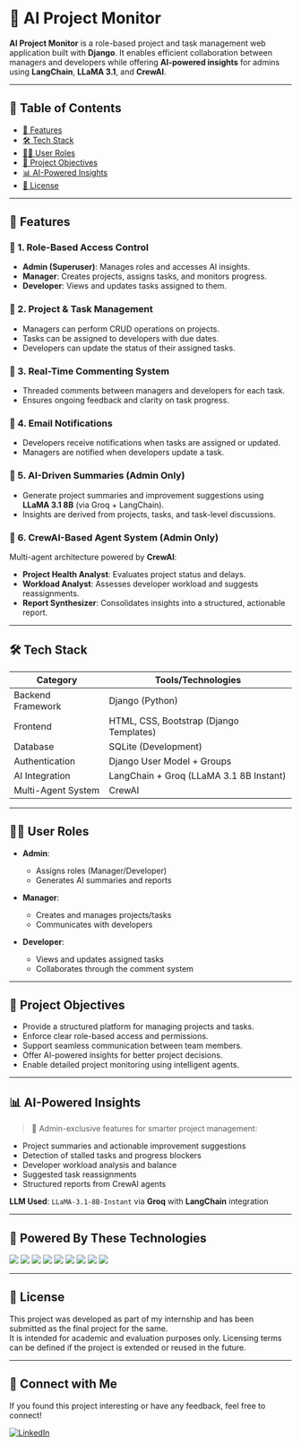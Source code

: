 # 🧠 AI Project Monitor

**AI Project Monitor** is a role-based project and task management web application built with **Django**. It enables efficient collaboration between managers and developers while offering **AI-powered insights** for admins using **LangChain**, **LLaMA 3.1**, and **CrewAI**.

---

## 📌 Table of Contents

- [🚀 Features](#-features)
- [🛠️ Tech Stack](#️-tech-stack)
- [🧑‍💼 User Roles](#-user-roles)
- [🎯 Project Objectives](#-project-objectives)
- [📊 AI-Powered Insights](#-ai-powered-insights)
- [📄 License](#-license)

---

## 🚀 Features

### 🔐 1. Role-Based Access Control

- **Admin (Superuser)**: Manages roles and accesses AI insights.
- **Manager**: Creates projects, assigns tasks, and monitors progress.
- **Developer**: Views and updates tasks assigned to them.

### 📁 2. Project & Task Management

- Managers can perform CRUD operations on projects.
- Tasks can be assigned to developers with due dates.
- Developers can update the status of their assigned tasks.

### 💬 3. Real-Time Commenting System

- Threaded comments between managers and developers for each task.
- Ensures ongoing feedback and clarity on task progress.

### 📧 4. Email Notifications

- Developers receive notifications when tasks are assigned or updated.
- Managers are notified when developers update a task.

### 🤖 5. AI-Driven Summaries (Admin Only)

- Generate project summaries and improvement suggestions using **LLaMA 3.1 8B** (via Groq + LangChain).
- Insights are derived from projects, tasks, and task-level discussions.

### 🧩 6. CrewAI-Based Agent System (Admin Only)

Multi-agent architecture powered by **CrewAI**:

- **Project Health Analyst**: Evaluates project status and delays.
- **Workload Analyst**: Assesses developer workload and suggests reassignments.
- **Report Synthesizer**: Consolidates insights into a structured, actionable report.

---

## 🛠️ Tech Stack

| Category             | Tools/Technologies                                 |
|----------------------|----------------------------------------------------|
| Backend Framework    | Django (Python)                                    |
| Frontend             | HTML, CSS, Bootstrap (Django Templates)            |
| Database             | SQLite (Development)                               |
| Authentication       | Django User Model + Groups                         |
| AI Integration       | LangChain + Groq (LLaMA 3.1 8B Instant)             |
| Multi-Agent System   | CrewAI                                              |

---

## 🧑‍💼 User Roles

- **Admin**:
  - Assigns roles (Manager/Developer)
  - Generates AI summaries and reports

- **Manager**:
  - Creates and manages projects/tasks
  - Communicates with developers

- **Developer**:
  - Views and updates assigned tasks
  - Collaborates through the comment system

---

## 🎯 Project Objectives

- Provide a structured platform for managing projects and tasks.
- Enforce clear role-based access and permissions.
- Support seamless communication between team members.
- Offer AI-powered insights for better project decisions.
- Enable detailed project monitoring using intelligent agents.

---

## 📊 AI-Powered Insights

> 🧠 Admin-exclusive features for smarter project management:

- Project summaries and actionable improvement suggestions
- Detection of stalled tasks and progress blockers
- Developer workload analysis and balance
- Suggested task reassignments
- Structured reports from CrewAI agents

**LLM Used**: `LLaMA-3.1-8B-Instant` via **Groq** with **LangChain** integration

---

## 🚀 Powered By These Technologies

<p align="left">
  <img src="https://img.shields.io/badge/Django-092E20?style=for-the-badge&logo=django&logoColor=white" />
  <img src="https://img.shields.io/badge/Python-3670A0?style=for-the-badge&logo=python&logoColor=white" />
  <img src="https://img.shields.io/badge/HTML5-E34F26?style=for-the-badge&logo=html5&logoColor=white" />
  <img src="https://img.shields.io/badge/CSS3-1572B6?style=for-the-badge&logo=css3&logoColor=white" />
  <img src="https://img.shields.io/badge/Bootstrap-7952B3?style=for-the-badge&logo=bootstrap&logoColor=white" />
  <img src="https://img.shields.io/badge/SQLite-003B57?style=for-the-badge&logo=sqlite&logoColor=white" />
  <img src="https://img.shields.io/badge/LangChain-black?style=for-the-badge" />
  <img src="https://img.shields.io/badge/Groq-FF6B6B?style=for-the-badge" />
  <img src="https://img.shields.io/badge/CrewAI-purple?style=for-the-badge" />
</p>


---

## 📄 License

This project was developed as part of my internship and has been submitted as the final project for the same.  
It is intended for academic and evaluation purposes only. Licensing terms can be defined if the project is extended or reused in the future.

---

## 🤝 Connect with Me

If you found this project interesting or have any feedback, feel free to connect!

[![LinkedIn](https://img.shields.io/badge/LinkedIn-0A66C2?style=for-the-badge&logo=linkedin&logoColor=white)](https://www.linkedin.com/in/h-athulkrishnan/)



